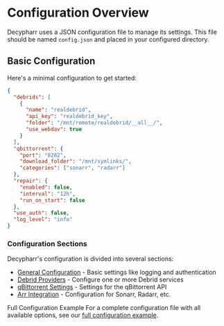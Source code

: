 # Configuration Overview

Decypharr uses a JSON configuration file to manage its settings. This file should be named `config.json` and placed in your configured directory.

## Basic Configuration

Here's a minimal configuration to get started:

```json
{
  "debrids": [
    {
      "name": "realdebrid",
      "api_key": "realdebrid_key",
      "folder": "/mnt/remote/realdebrid/__all__/",
      "use_webdav": true
    }
  ],
  "qbittorrent": {
    "port": "8282",
    "download_folder": "/mnt/symlinks/",
    "categories": ["sonarr", "radarr"]
  },
  "repair": {
    "enabled": false,
    "interval": "12h",
    "run_on_start": false
  },
  "use_auth": false,
  "log_level": "info"
}
```

### Configuration Sections

Decypharr's configuration is divided into several sections:

- [General Configuration](general.md) - Basic settings like logging and authentication
- [Debrid Providers](debrid.md) - Configure one or more Debrid services
- [qBittorrent Settings](qbittorrent.md) - Settings for the qBittorrent API
- [Arr Integration](arrs.md) - Configuration for Sonarr, Radarr, etc.

Full Configuration Example
For a complete configuration file with all available options, see our [full configuration example](../extras/config.full.json).